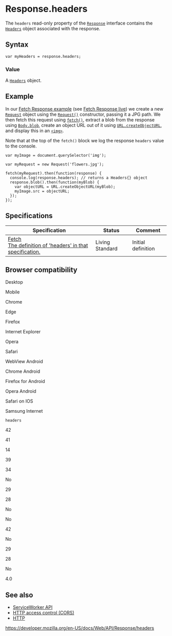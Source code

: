 Response.headers
================

The `headers` read-only property of the [`Response`](../response) interface contains the [`Headers`](../headers) object associated with the response.

Syntax
------

    var myHeaders = response.headers;

### Value

A [`Headers`](../headers) object.

Example
-------

In our [Fetch Response example](https://github.com/mdn/fetch-examples/tree/master/fetch-response) (see [Fetch Response live](https://mdn.github.io/fetch-examples/fetch-response/)) we create a new [`Request`](../request) object using the [`Request()`](../request/request) constructor, passing it a JPG path. We then fetch this request using [`fetch()`](../windoworworkerglobalscope/fetch), extract a blob from the response using [`Body.blob`](../body/blob), create an object URL out of it using [`URL.createObjectURL`](../url/createobjecturl), and display this in an [`<img>`](https://developer.mozilla.org/en-US/docs/Web/HTML/Element/img).

Note that at the top of the `fetch()` block we log the response `headers` value to the console.

    var myImage = document.querySelector('img');

    var myRequest = new Request('flowers.jpg');

    fetch(myRequest).then(function(response) {
      console.log(response.headers); // returns a Headers{} object
      response.blob().then(function(myBlob) {
        var objectURL = URL.createObjectURL(myBlob);
        myImage.src = objectURL;
      });
    });

Specifications
--------------

<table><thead><tr class="header"><th>Specification</th><th>Status</th><th>Comment</th></tr></thead><tbody><tr class="odd"><td><a href="https://fetch.spec.whatwg.org/#dom-response-headers">Fetch<br />
<span class="small">The definition of 'headers' in that specification.</span></a></td><td><span class="spec-living">Living Standard</span></td><td>Initial definition</td></tr></tbody></table>

Browser compatibility
---------------------

Desktop

Mobile

Chrome

Edge

Firefox

Internet Explorer

Opera

Safari

WebView Android

Chrome Android

Firefox for Android

Opera Android

Safari on IOS

Samsung Internet

`headers`

42

41

14

39

34

No

29

28

No

No

42

No

29

28

No

4.0

See also
--------

-   [ServiceWorker API](../service_worker_api)
-   [HTTP access control (CORS)](https://developer.mozilla.org/en-US/docs/Web/HTTP/CORS)
-   [HTTP](https://developer.mozilla.org/en-US/docs/Web/HTTP)

<a href="https://developer.mozilla.org/en-US/docs/Web/API/Response/headers" class="_attribution-link">https://developer.mozilla.org/en-US/docs/Web/API/Response/headers</a>
